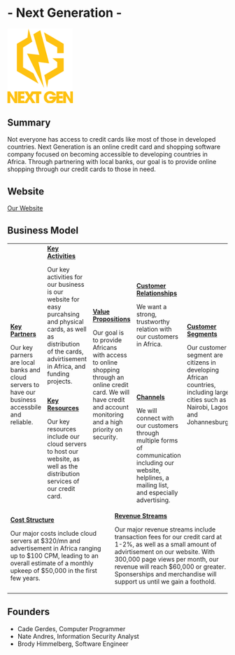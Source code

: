 # - Next Generation -
<img src="/images/Logo.png" width="150">

## Summary
Not everyone has access to credit cards like most of those in developed countries. Next Generation is an online credit card and shopping software company focused on becoming accessible to developing countries in Africa. Through partnering with local banks, our goal is to provide online shopping through our credit cards to those in need.

## Website
[Our Website](/Website.md)

## Business Model
<table>
  <tr>
    <td rowspan="2">
      <b><a href="Key Partners.md">Key Partners</a></b>
      <p> Our key parners are local banks and cloud servers to have our business accessbile and reliable.
      </p>
    </td>
    <td>
      <b><a href="Key Activities.md">Key Activities</a></b>
      <p> Our key activities for our business is our website for easy purcahsing and physical cards, as well as distribution of the cards, advirtisement in Africa, and funding projects.
      </p>
    </td>
    <td rowspan="2" colspan="2">
      <b><a href="Value Propositions.md">Value Propositions</a></b>
      <p> Our goal is to provide Africans with access to online shopping through an online credit card. We will have credit and account monitoring and a high priority on security.
      </p>
    </td>
    <td>
      <b><a href="Customer Relationships.md">Customer Relationships</a></b>
      <p> We want a strong, trustworthy relation with our customers in Africa.
      </p>
    </td>
    <td rowspan="2">
      <b><a href="Customer Segments.md">Customer Segments</a></b>
      <p> Our customer segment are citizens in developing African countries, including large cities such as Nairobi, Lagos, and Johannesburg.
      </p>
    </td>
  </tr>
  <tr>
    <td>
      <b><a href="Key Resources.md">Key Resources</a></b>
      <p> Our key resources include our cloud servers to host our website, as well as the distribution services of our credit card.
      </p>
    </td>
    <td>
      <b><a href="Channels.md">Channels</a></b>
      <p> We will connect with our customers through multiple forms of communication including our website, helplines, a mailing list, and especially advertising.
      </p>
    </td>
  </tr>
  <tr>
    <td colspan="3">
      <b><a href="Financial Plan.md">Cost Structure</a></b>
      <p>
      Our major costs include cloud servers at $320/mn and advertisement in Africa ranging up to $100 CPM, leading to an overall estimate of a monthly upkeep of $50,000 in the first few years.
      </p>
    </td>
    <td colspan="3">
      <b><a href="Financial Plan.md">Revenue Streams</a></b>
      <p> Our major revenue streams include transaction fees for our credit card at 1-2%, as well as a small amount of advirtisement on our website. With 300,000 page views per month, our revenue will reach $60,000 or greater. Sponserships and merchandise will support us until we gain a foothold.
      </p>
    </td>
  </tr>
</table>

## Founders
* Cade Gerdes, Computer Programmer
* Nate Andres, Information Security Analyst
* Brody Himmelberg, Software Engineer
